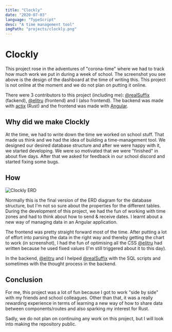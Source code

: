 ```yaml
---
title: "Clockly"
date: "2020-07-03"
language: "TypeScript"
desc: "A time management tool"
imgPath: "projects/clockly.png"
---
```


# Clockly

This project rose in the adventures of "corona-time" where we had to track how much work we put in during a week of school.
The screenshot you see above is the design of the dashboard at the time of writing this. This project is not online at the moment and we do not plan on putting it online.

There were 3 contributors to this project (including me): [@realSuffix][1] (fackend), [@elitru][2] (frontend) and I (also frontend).
The backend was made with [actix][3] (Rust) and the frontend was made with [Angular][4].

## Why did we make Clockly

At the time, we had to write down the time we worked on school stuff. That made us think and we had the idea of building a time-management tool. We designed our desired database structure and after we were happy with it, we started developing. We were so motivated that we were "finished" in about five days. After that we asked for feedback in our school discord and started fixing some bugs.

## How

![Clockly ERD](/images/projects/clockly-erd.png)

Normally this is the final version of the ERD diagram for the database structure, but I'm not so sure about the properties for the different tables.
During the development of this project, we had the fun of working with time zones and had to think about how to send & receive dates. I learnt about a new way of managing data in an Angular application.

The frontend was pretty straight forward most of the time. After putting a lot of effort into parsing the data in the right way and thereby getting the chart to work (in screenshot), I had the fun of optimising all the CSS [@elitru][2] had written because he used fixed values (I'm still triggered about it to this day).

In the backend, [@elitru][2] and I helped [@realSuffix][1] with the SQL scripts and sometimes with the thought process in the backend.

## Conclusion

For me, this project was a lot of fun because I got to work "side by side" with my friends and school colleagues. Other than that, it was a really rewarding experience in terms of learning a new way of how to share data between components/routes and also sparking my interest for Rust.

Sadly, we do not plan on continuing any work on this project, but I will look into making the repository public.

[1]: https://github.com/realSuffix
[2]: https://github.com/elitru
[3]: https://github.com/actix
[4]: https://angular.io
